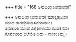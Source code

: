 +++
title = "168 ಅನುಬಂಧ ಜೀವಜೀವಕೆ"

+++
ಅನುಬಂಧ ಜೀವಜೀವಕೆ ಪುರಾಕೃತದಿಂದ।  
ಮನದ ರಾಗದ್ವೇಷವಾಸನೆಗಳದರಿಂ॥  
ತನುಕಾಂತಿ ಮೋಹ ವಿಕೃತಿಗಳುಮಾ ತೊಡಕಿನವು।  
ಕೊನೆಯಿರದ ಬಲೆಯೊ ಅದು - ಮಂಕುತಿಮ್ಮ॥  
